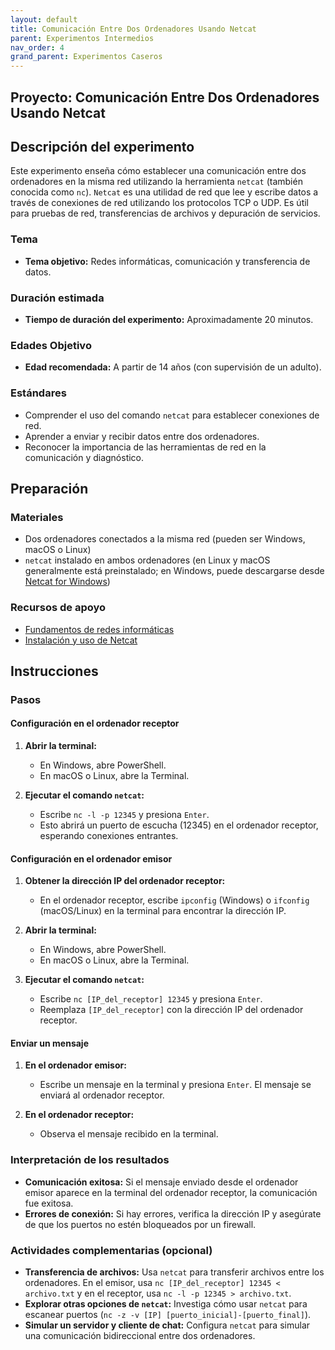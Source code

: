 ```yaml
---
layout: default
title: Comunicación Entre Dos Ordenadores Usando Netcat
parent: Experimentos Intermedios
nav_order: 4
grand_parent: Experimentos Caseros
---
```


## Proyecto: Comunicación Entre Dos Ordenadores Usando Netcat

## Descripción del experimento
Este experimento enseña cómo establecer una comunicación entre dos ordenadores en la misma red utilizando la herramienta `netcat` (también conocida como `nc`). `Netcat` es una utilidad de red que lee y escribe datos a través de conexiones de red utilizando los protocolos TCP o UDP. Es útil para pruebas de red, transferencias de archivos y depuración de servicios.

### Tema
- **Tema objetivo:** Redes informáticas, comunicación y transferencia de datos.

### Duración estimada
- **Tiempo de duración del experimento:** Aproximadamente 20 minutos.

### Edades Objetivo
- **Edad recomendada:** A partir de 14 años (con supervisión de un adulto).

### Estándares
- Comprender el uso del comando `netcat` para establecer conexiones de red.
- Aprender a enviar y recibir datos entre dos ordenadores.
- Reconocer la importancia de las herramientas de red en la comunicación y diagnóstico.

## Preparación
### Materiales
- Dos ordenadores conectados a la misma red (pueden ser Windows, macOS o Linux)
- `netcat` instalado en ambos ordenadores (en Linux y macOS generalmente está preinstalado; en Windows, puede descargarse desde [Netcat for Windows](https://eternallybored.org/misc/netcat/))

### Recursos de apoyo
- [Fundamentos de redes informáticas](docs/principiosFisicos/redes.md)
- [Instalación y uso de Netcat](https://www.tecmint.com/netcat-nc-command-examples/)

## Instrucciones
### Pasos

#### Configuración en el ordenador receptor
1. **Abrir la terminal:**
   - En Windows, abre PowerShell.
   - En macOS o Linux, abre la Terminal.

2. **Ejecutar el comando `netcat`:**
   - Escribe `nc -l -p 12345` y presiona `Enter`.
   - Esto abrirá un puerto de escucha (12345) en el ordenador receptor, esperando conexiones entrantes.

#### Configuración en el ordenador emisor
1. **Obtener la dirección IP del ordenador receptor:**
   - En el ordenador receptor, escribe `ipconfig` (Windows) o `ifconfig` (macOS/Linux) en la terminal para encontrar la dirección IP.

2. **Abrir la terminal:**
   - En Windows, abre PowerShell.
   - En macOS o Linux, abre la Terminal.

3. **Ejecutar el comando `netcat`:**
   - Escribe `nc [IP_del_receptor] 12345` y presiona `Enter`.
   - Reemplaza `[IP_del_receptor]` con la dirección IP del ordenador receptor.

#### Enviar un mensaje
1. **En el ordenador emisor:**
   - Escribe un mensaje en la terminal y presiona `Enter`. El mensaje se enviará al ordenador receptor.

2. **En el ordenador receptor:**
   - Observa el mensaje recibido en la terminal.

### Interpretación de los resultados
- **Comunicación exitosa:** Si el mensaje enviado desde el ordenador emisor aparece en la terminal del ordenador receptor, la comunicación fue exitosa.
- **Errores de conexión:** Si hay errores, verifica la dirección IP y asegúrate de que los puertos no estén bloqueados por un firewall.

### Actividades complementarias (opcional)
- **Transferencia de archivos:** Usa `netcat` para transferir archivos entre los ordenadores. En el emisor, usa `nc [IP_del_receptor] 12345 < archivo.txt` y en el receptor, usa `nc -l -p 12345 > archivo.txt`.
- **Explorar otras opciones de `netcat`:** Investiga cómo usar `netcat` para escanear puertos (`nc -z -v [IP] [puerto_inicial]-[puerto_final]`).
- **Simular un servidor y cliente de chat:** Configura `netcat` para simular una comunicación bidireccional entre dos ordenadores.

